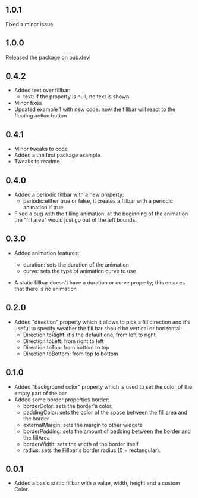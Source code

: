 ## 1.0.1

Fixed a minor issue

## 1.0.0

Released the package on pub.dev!

## 0.4.2

- Added text over fillbar:
  - text: if the property is null, no text is shown
- Minor fixes
- Updated example 1 with new code: now the fillbar will react to the floating action button

## 0.4.1

- Minor tweaks to code
- Added a the first package example.
- Tweaks to readme.

## 0.4.0

- Added a periodic fillbar with a new property:
  - periodic:either true or false, it creates a fillbar with a periodic animation if true
- Fixed a bug with the filling animation: at the beginning of the animation the "fill area" would just go 
out of the left bounds.

## 0.3.0 

- Added animation features:
  - duration: sets the duration of the animation
  - curve: sets the type of animation curve to use

- A static fillbar doesn't have a duration or curve property; this ensures that there is no animation

## 0.2.0

- Added "direction" property which it allows to pick a fill direction and it's useful to specify weather the fill bar should be vertical or horizontal: 
  - Direction.toRight: it's the default one, from left to right
  - Direction.toLeft: from right to left
  - Direction.toTop: from bottom to top
  - Direction.toBottom: from top to bottom

## 0.1.0

- Added "background color" property which is used to set the color of the empty part of the bar
- Added some border properties border:
  - borderColor: sets the border's color.
  - paddingColor: sets the color of the space between the fill area and the border
  - externalMargin: sets the margin to other widgets
  - borderPadding: sets the amount of padding between the border and the fillArea
  - borderWidth: sets the width of the border itself
  - radius: sets the Fillbar's border radius (0 = rectangular).

## 0.0.1

- Added a basic static fillbar with a value, width, height and a custom Color.